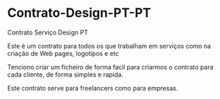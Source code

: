 Contrato-Design-PT-PT
=====================

Contrato Serviço Design PT

Este é um contrato para todos os que trabalham em serviços como na criação de Web pages, logotipos e etc

Tenciono criar um ficheiro de forma facil para criarmos o contrato para cada cliente, de forma simples e rapida.

Este contrato serve para freelancers como para empresas.
